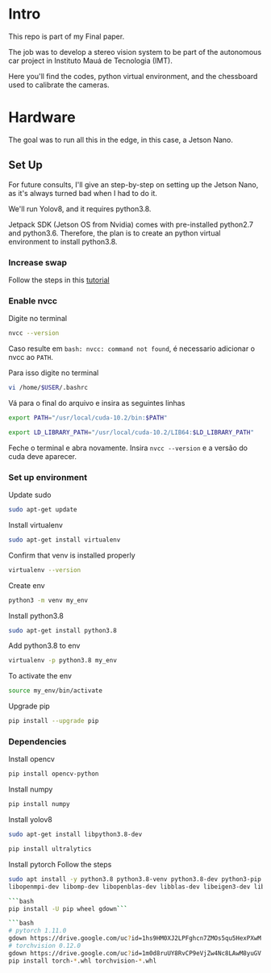 # Intro
This repo is part of my Final paper. 

The job was to develop a stereo vision system to be part of the autonomous car project in Instituto Mauá de Tecnologia (IMT).

Here you'll find the codes, python virtual environment, and the chessboard used to calibrate the cameras.

# Hardware

The goal was to run all this in the edge, in this case, a Jetson Nano.

## Set Up

For future consults, I'll give an step-by-step on setting up the Jetson Nano, as it's always turned bad when I had to do it.

We'll run Yolov8, and it requires python3.8.

Jetpack SDK (Jetson OS from Nvidia) comes with pre-installed python2.7 and python3.6. Therefore, the plan is to create an python virtual environment to install python3.8.

### Increase swap
Follow the steps in this [tutorial](https://youtu.be/uvU8AXY1170?t=650)

### Enable nvcc
Digite no terminal
```bash
nvcc --version
```

Caso resulte em `bash: nvcc: command not found`, é necessario adicionar o nvcc ao `PATH`.

Para isso digite no terminal
```bash
vi /home/$USER/.bashrc
```

Vá para o final do arquivo e insira as seguintes linhas
```bash
export PATH="/usr/local/cuda-10.2/bin:$PATH"
```
```bash
export LD_LIBRARY_PATH="/usr/local/cuda-10.2/LIB64:$LD_LIBRARY_PATH"
```

Feche o terminal e abra novamente. Insira `nvcc --version` e a versão do cuda deve aparecer.

### Set up environment

Update sudo 
```bash
sudo apt-get update
```

Install virtualenv
```bash
sudo apt-get install virtualenv
```
Confirm that venv is installed properly
```bash
virtualenv --version
```

Create env
```bash
python3 -m venv my_env
```

Install python3.8
```bash
sudo apt-get install python3.8
```

Add python3.8 to env
```bash
virtualenv -p python3.8 my_env
```

To activate the env
```bash
source my_env/bin/activate
```

Upgrade pip
```bash
pip install --upgrade pip
```

### Dependencies
Install opencv
```bash
pip install opencv-python
```

Install numpy
```bash
pip install numpy
```

Install yolov8
```bash
sudo apt-get install libpython3.8-dev
```
```bash
pip install ultralytics
```
Install pytorch
Follow the steps
```bash
sudo apt install -y python3.8 python3.8-venv python3.8-dev python3-pip \
libopenmpi-dev libomp-dev libopenblas-dev libblas-dev libeigen3-dev libcublas-dev```

```bash
pip install -U pip wheel gdown```

```bash
# pytorch 1.11.0
gdown https://drive.google.com/uc?id=1hs9HM0XJ2LPFghcn7ZMOs5qu5HexPXwM
# torchvision 0.12.0
gdown https://drive.google.com/uc?id=1m0d8ruUY8RvCP9eVjZw4Nc8LAwM8yuGV
pip install torch-*.whl torchvision-*.whl
```